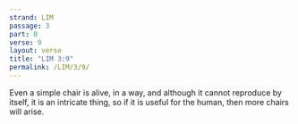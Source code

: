 ```yaml
---
strand: LIM
passage: 3
part: 0
verse: 9
layout: verse
title: "LIM 3:9"
permalink: /LIM/3/9/
---
```

Even a simple chair is alive, in a way, and although it cannot reproduce by itself, it is an intricate thing, so if it is useful for the human, then more chairs will arise.
